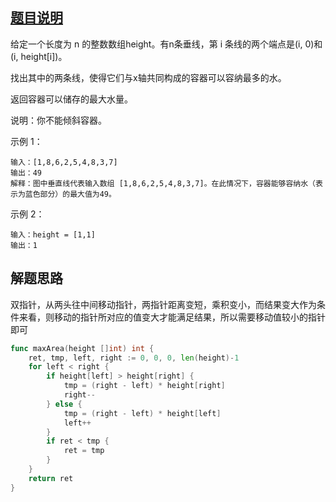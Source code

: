 ## [题目说明](https://leetcode.cn/problems/container-with-most-water/)

给定一个长度为 n 的整数数组height。有n条垂线，第 i 条线的两个端点是(i, 0)和(i, height[i])。

找出其中的两条线，使得它们与x轴共同构成的容器可以容纳最多的水。

返回容器可以储存的最大水量。

说明：你不能倾斜容器。

示例 1：
```text
输入：[1,8,6,2,5,4,8,3,7]
输出：49 
解释：图中垂直线代表输入数组 [1,8,6,2,5,4,8,3,7]。在此情况下，容器能够容纳水（表示为蓝色部分）的最大值为49。
```
示例 2：
```text
输入：height = [1,1]
输出：1
```

## 解题思路

双指针，从两头往中间移动指针，两指针距离变短，乘积变小，而结果变大作为条件来看，则移动的指针所对应的值变大才能满足结果，所以需要移动值较小的指针即可

```go
func maxArea(height []int) int {
    ret, tmp, left, right := 0, 0, 0, len(height)-1
    for left < right {
        if height[left] > height[right] {
            tmp = (right - left) * height[right]
            right--
        } else {
            tmp = (right - left) * height[left]
            left++
        }
        if ret < tmp {
            ret = tmp
        }
    }
    return ret
}
```